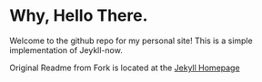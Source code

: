 # Why, Hello There.
Welcome to the github repo for my personal site! This is a simple implementation of Jeykll-now. 

Original Readme from Fork is located at the [Jekyll Homepage](https://github.com/barryclark/jekyll-now)
